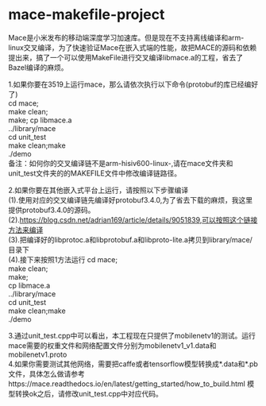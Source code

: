 # mace-makefile-project
Mace是小米发布的移动端深度学习加速库。但是现在不支持离线编译和arm-linux交叉编译，为了快速验证Mace在嵌入式端的性能，故把MACE的源码和依赖提出来，搞了一个可以使用MakeFile进行交叉编译libmace.a的工程，省去了Bazel编译的麻烦。  

1.如果你要在3519上运行mace，那么请依次执行以下命令(protobuf的库已经编好了)  
  cd mace;  
  make clean;  
  make;
  cp libmace.a   
  ../library/mace  
  cd unit_test  
  make clean;make  
  ./demo   
备注：如何你的交叉编译链不是arm-hisiv600-linux-,请在mace文件夹和unit_test文件夹的的MAKEFILE文件中修改编译链路径。  

2.如果你要在其他嵌入式平台上运行，请按照以下步骤编译  
(1).使用对应的交叉编译链先编译好protobuf3.4.0,为了省去下载的麻烦，我这里提供protobuf3.4.0的源码。  
(2).https://blog.csdn.net/adrian169/article/details/9051839,可以按照这个链接方法来编译  
(3).把编译好的libprotoc.a和libprotobuf.a和libproto-lite.a拷贝到library/mace/目录下   
(4).接下来按照1方法运行 
    cd mace;  
    make clean;   
    make;   
    cp libmace.a   
    ../library/mace   
    cd unit_test   
    make clean;make   
    ./demo    
    
 3.通过unit_test.cpp中可以看出，本工程现在只提供了mobilenetv1的测试。运行mace需要的权重文件和网络配置文件分别为mobilenetv1_v1.data和mobilenetv1.proto   
 4.如果你需要测试其他网络，需要把caffe或者tensorflow模型转换成*.data和*.pb文件，具体怎么做请参考https://mace.readthedocs.io/en/latest/getting_started/how_to_build.html
   模型转换ok之后，请修改unit_test.cpp中对应代码。
